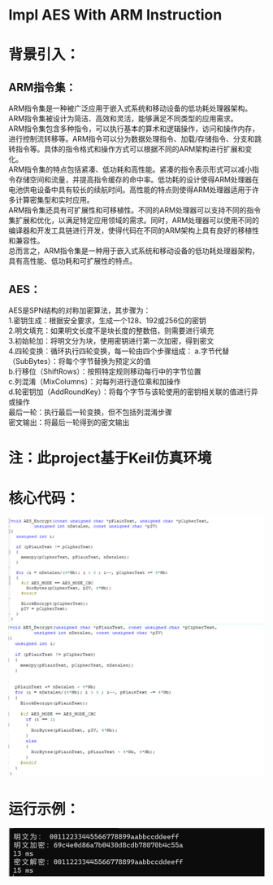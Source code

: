 # Impl AES With ARM Instruction
# 背景引入：  
## ARM指令集：  
ARM指令集是一种被广泛应用于嵌入式系统和移动设备的低功耗处理器架构。ARM指令集被设计为简洁、高效和灵活，能够满足不同类型的应用需求。  
ARM指令集包含多种指令，可以执行基本的算术和逻辑操作，访问和操作内存，进行控制流转移等。ARM指令可以分为数据处理指令、加载/存储指令、分支和跳转指令等。具体的指令格式和操作方式可以根据不同的ARM架构进行扩展和变化。  
ARM指令集的特点包括紧凑、低功耗和高性能。紧凑的指令表示形式可以减小指令存储空间和流量，并提高指令缓存的命中率。低功耗的设计使得ARM处理器在电池供电设备中具有较长的续航时间。高性能的特点则使得ARM处理器适用于许多计算密集型和实时应用。  
ARM指令集还具有可扩展性和可移植性。不同的ARM处理器可以支持不同的指令集扩展和优化，以满足特定应用领域的需求。同时，ARM处理器可以使用不同的编译器和开发工具链进行开发，使得代码在不同的ARM架构上具有良好的移植性和兼容性。  
总而言之，ARM指令集是一种用于嵌入式系统和移动设备的低功耗处理器架构，具有高性能、低功耗和可扩展性的特点。  
## AES：  
AES是SPN结构的对称加密算法，其步骤为：  
1.密钥生成：根据安全要求，生成一个128、192或256位的密钥  
2.明文填充：如果明文长度不是块长度的整数倍，则需要进行填充  
3.初始轮加：将明文分为块，使用密钥进行第一次加密，得到密文  
4.四轮变换：循环执行四轮变换，每一轮由四个步骤组成：
a.字节代替（SubBytes）：将每个字节替换为预定义的值  
b.行移位（ShiftRows）：按照特定规则移动每行中的字节位置  
c.列混淆（MixColumns）：对每列进行逐位乘和加操作  
d.轮密钥加（AddRoundKey）：将每个字节与该轮使用的密钥相关联的值进行异或操作  
最后一轮：执行最后一轮变换，但不包括列混淆步骤  
密文输出：将最后一轮得到的密文输出  

# 注：此project基于Keil仿真环境  
# 核心代码：  
![Image_test](https://github.com/zhuruiqigroup35num1/homework-group-35/blob/main/image/project8_1.png)  
![Image_test](https://github.com/zhuruiqigroup35num1/homework-group-35/blob/main/image/project8_2.png)  

# 运行示例：  
![Image_test](https://github.com/zhuruiqigroup35num1/homework-group-35/blob/main/image/project8_3.png)  
